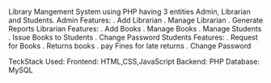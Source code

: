 Library Mangement System using PHP having 3 entities Admin, Librarian and Students.
Admin Features:
. Add Librarian
. Manage Librarian
. Generate Reports
Librarian Features:
. Add Books
. Manage Books
. Manage Students
. Issue Books to Students
. Change Password
Students Features:
. Request for Books
. Returns books
. pay Fines for late returns
. Change Password

TeckStack Used:
Frontend: HTML,CSS,JavaScript
Backend: PHP
Database: MySQL
